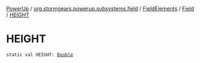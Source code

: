 [PowerUp](../../../index.md) / [org.stormgears.powerup.subsystems.field](../../index.md) / [FieldElements](../index.md) / [Field](index.md) / [HEIGHT](./-h-e-i-g-h-t.md)

# HEIGHT

`static val HEIGHT: `[`Double`](https://kotlinlang.org/api/latest/jvm/stdlib/kotlin/-double/index.html)
